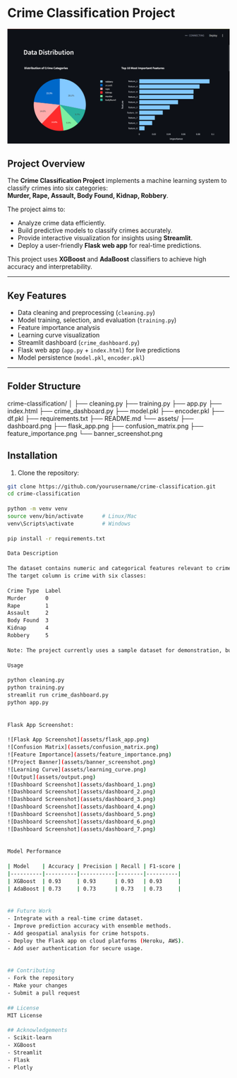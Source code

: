 # Crime Classification Project

![Project Banner](assets/banner_screenshot.png)

## **Project Overview**

The **Crime Classification Project** implements a machine learning system to classify crimes into six categories:  
**Murder, Rape, Assault, Body Found, Kidnap, Robbery**.  

The project aims to:  
- Analyze crime data efficiently.  
- Build predictive models to classify crimes accurately.  
- Provide interactive visualization for insights using **Streamlit**.  
- Deploy a user-friendly **Flask web app** for real-time predictions.  

This project uses **XGBoost** and **AdaBoost** classifiers to achieve high accuracy and interpretability.  

---

## **Key Features**

- Data cleaning and preprocessing (`cleaning.py`)  
- Model training, selection, and evaluation (`training.py`)  
- Feature importance analysis  
- Learning curve visualization  
- Streamlit dashboard (`crime_dashboard.py`)  
- Flask web app (`app.py` + `index.html`) for live predictions  
- Model persistence (`model.pkl`, `encoder.pkl`)  

---

## **Folder Structure**

crime-classification/
│
├── cleaning.py
├── training.py
├── app.py
├── index.html
├── crime_dashboard.py
├── model.pkl
├── encoder.pkl
├── df.pkl
├── requirements.txt
├── README.md
└── assets/
    ├── dashboard.png
    ├── flask_app.png
    ├── confusion_matrix.png
    ├── feature_importance.png
    └── banner_screenshot.png

## **Installation**

1. Clone the repository:

```bash
git clone https://github.com/yourusername/crime-classification.git
cd crime-classification

python -m venv venv
source venv/bin/activate      # Linux/Mac
venv\Scripts\activate         # Windows

pip install -r requirements.txt

Data Description

The dataset contains numeric and categorical features relevant to crime analysis.
The target column is crime with six classes:

Crime Type	Label
Murder	    0
Rape	    1
Assault	    2
Body Found	3
Kidnap	    4
Robbery	    5

Note: The project currently uses a sample dataset for demonstration, but all scripts are compatible with real crime datasets.

Usage

python cleaning.py
python training.py
streamlit run crime_dashboard.py
python app.py


Flask App Screenshot:

![Flask App Screenshot](assets/flask_app.png)
![Confusion Matrix](assets/confusion_matrix.png)
![Feature Importance](assets/feature_importance.png)
![Project Banner](assets/banner_screenshot.png)
![Learning Curve](assets/learning_curve.png)
![Output](assets/output.png)
![Dashboard Screenshot](assets/dashboard_1.png)
![Dashboard Screenshot](assets/dashboard_2.png)
![Dashboard Screenshot](assets/dashboard_3.png)
![Dashboard Screenshot](assets/dashboard_4.png)
![Dashboard Screenshot](assets/dashboard_5.png)
![Dashboard Screenshot](assets/dashboard_6.png)
![Dashboard Screenshot](assets/dashboard_7.png)


Model Performance

| Model    | Accuracy | Precision | Recall | F1-score |
|----------|----------|-----------|--------|----------|
| XGBoost  | 0.93     | 0.93      | 0.93   | 0.93     |
| AdaBoost | 0.73     | 0.73      | 0.73   | 0.73     |


## Future Work
- Integrate with a real-time crime dataset.
- Improve prediction accuracy with ensemble methods.
- Add geospatial analysis for crime hotspots.
- Deploy the Flask app on cloud platforms (Heroku, AWS).
- Add user authentication for secure usage.


## Contributing
- Fork the repository
- Make your changes
- Submit a pull request

## License
MIT License

## Acknowledgements
- Scikit-learn
- XGBoost
- Streamlit
- Flask
- Plotly


